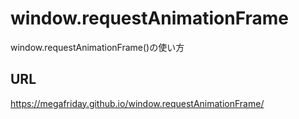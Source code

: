 # window.requestAnimationFrame
window.requestAnimationFrame()の使い方

## URL
https://megafriday.github.io/window.requestAnimationFrame/